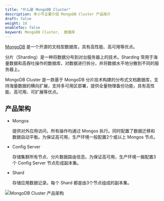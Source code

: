 ```yaml
---
title: "什么是 MongoDB Cluster"
description: 本小节主要介绍 MongoDB Cluster 产品简介
draft: false
weight: 10
enableToc: false
keyword: MongoDB Cluster,  数据库
---
```




[MongoDB](https://www.mongodb.com/) 是一个开源的文档型数据库，具有高性能、高可用等优点。

分片（Sharding）是一种将数据分布到对台服务器上的技术。Sharding 常用于海量数据和高吞吐操作的数据库，对数据进行拆分，并将数据水平地分散到不同的服务器上。

MongoDB Cluster 是一款基于 MongoDB 分片技术构建的分布式文档数据库，支持海量数据的横向扩展，支持多可用区部署，提供全量物理备份功能，具有高性能、高可用、可扩展等优点。

## 产品架构

- Mongos
  
  提供对外应用访问，所有操作均通过 Mongos 执行。同时配置了数据迁移和数据自动平衡。为保证高可用，生产环境一般配置2个或以上 Mongos 节点。

- Config Server
  
  存储集群所有节点、分片数据路由信息。为保证高可用，生产环境一搬配置3个 Config Server 节点形成副本集。

- Shard
  
  存储应用数据记录。每个 Shard 都是由3个节点组成的副本集。

![MongoDB Cluster 产品架构](../../_images/mongodb_cluster_arch.png)
